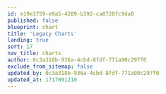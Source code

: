```yaml
---
id: e19e3759-e9a5-4209-b392-ca8728fc9da0
published: false
blueprint: chart
title: 'Legacy Charts'
landing: true
sort: 17
nav_title: charts
author: 0c3a318b-936a-4cbd-8fdf-771a90c297f0
exclude_from_sitemap: false
updated_by: 0c3a318b-936a-4cbd-8fdf-771a90c297f0
updated_at: 1717091210
---
```


